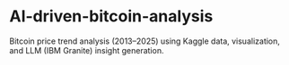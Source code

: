 # AI-driven-bitcoin-analysis
Bitcoin price trend analysis (2013–2025) using Kaggle data, visualization, and LLM (IBM Granite) insight generation.
